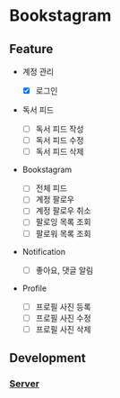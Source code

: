 # Bookstagram

## Feature

- 계정 관리
  - [x] 로그인
- 독서 피드

  - [ ] 독서 피드 작성
  - [ ] 독서 피드 수정
  - [ ] 독서 피드 삭제

- Bookstagram

  - [ ] 전체 피드
  - [ ] 계정 팔로우
  - [ ] 계정 팔로우 취소
  - [ ] 팔로잉 목록 조회
  - [ ] 팔로워 목록 조회

- Notification

  - [ ] 좋아요, 댓글 알림

- Profile
  - [ ] 프로필 사진 등록
  - [ ] 프로필 사진 수정
  - [ ] 프로필 사진 삭제

## Development

### [Server](./packages/server/README.md)
